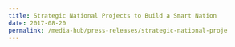 ```yaml
---
title: Strategic National Projects to Build a Smart Nation
date: 2017-08-20
permalink: /media-hub/press-releases/strategic-national-proje
---
```

